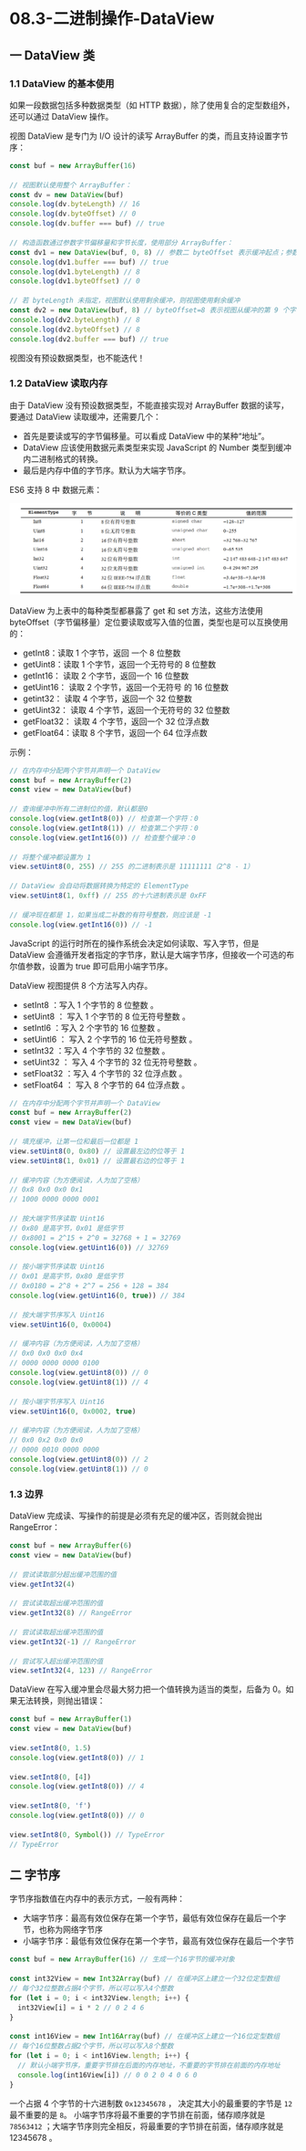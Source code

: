 # 08.3-二进制操作-DataView

## 一 DataView 类

### 1.1 DataView 的基本使用

如果一段数据包括多种数据类型（如 HTTP 数据），除了使用复合的定型数组外，还可以通过 DataView 操作。

视图 DataView 是专门为 I/O 设计的读写 ArrayBuffer 的类，而且支持设置字节序：

```js
const buf = new ArrayBuffer(16)

// 视图默认使用整个 ArrayBuffer：
const dv = new DataView(buf)
console.log(dv.byteLength) // 16
console.log(dv.byteOffset) // 0
console.log(dv.buffer === buf) // true

// 构造函数通过参数字节偏移量和字节长度，使用部分 ArrayBuffer：
const dv1 = new DataView(buf, 0, 8) // 参数二 byteOffset 表示缓冲起点；参数三 byteLength 限制视图为前 8 个字节
console.log(dv1.buffer === buf) // true
console.log(dv1.byteLength) // 8
console.log(dv1.byteOffset) // 0

// 若 byteLength 未指定，视图默认使用剩余缓冲，则视图使用剩余缓冲
const dv2 = new DataView(buf, 8) // byteOffset=8 表示视图从缓冲的第 9 个字节开始
console.log(dv2.byteLength) // 8
console.log(dv2.byteOffset) // 8
console.log(dv2.buffer === buf) // true
```

视图没有预设数据类型，也不能迭代！

### 1.2 DataView 读取内存

由于 DataView 没有预设数据类型，不能直接实现对 ArrayBuffer 数据的读写，要通过 DataView 读取缓冲，还需要几个：

- 首先是要读或写的字节偏移量。可以看成 DataView 中的某种“地址”。
- DataView 应该使用数据元素类型来实现 JavaScript 的 Number 类型到缓冲内二进制格式的转换。
- 最后是内存中值的字节序。默认为大端字节序。

ES6 支持 8 中 数据元素：

![ElementType](../images/javascript/array-buffer.png)

DataView 为上表中的每种类型都暴露了 get 和 set 方法，这些方法使用 byteOffset（字节偏移量）定位要读取或写入值的位置，类型也是可以互换使用的：

- getInt8：读取 1 个字节，返回 一个 8 位整数
- getUint8：读取 1 个字节，返回一个无符号的 8 位整数
- getInt16： 读取 2 个字节，返回一个 16 位整数
- getUint16： 读取 2 个字节，返回一个无符号 的 16 位整数
- getint32： 读取 4 个字节，返回一个 32 位整数
- getUint32： 读取 4 个字节，返回一个无符号的 32 位整数
- getFloat32： 读取 4 个字节，返回一个 32 位浮点数
- getFloat64：读取 8 个字节，返回一个 64 位浮点数

示例：

```js
// 在内存中分配两个字节并声明一个 DataView
const buf = new ArrayBuffer(2)
const view = new DataView(buf)

// 查询缓冲中所有二进制位的值，默认都是0
console.log(view.getInt8(0)) // 检查第一个字符：0
console.log(view.getInt8(1)) // 检查第二个字符：0
console.log(view.getInt16(0)) // 检查整个缓冲：0

// 将整个缓冲都设置为 1
view.setUint8(0, 255) // 255 的二进制表示是 11111111（2^8 - 1）

// DataView 会自动将数据转换为特定的 ElementType
view.setUint8(1, 0xff) // 255 的十六进制表示是 0xFF

// 缓冲现在都是 1，如果当成二补数的有符号整数，则应该是 -1
console.log(view.getInt16(0)) // -1
```

JavaScript 的运行时所在的操作系统会决定如何读取、写入字节，但是 DataView 会遵循开发者指定的字节序，默认是大端字节序，但接收一个可选的布尔值参数，设置为 true 即可启用小端字节序。

DataView 视图提供 8 个方法写入内存。

- setInt8 ：写入 1 个字节的 8 位整数 。
- setUint8 ： 写入 1 个字节的 8 位无符号整数 。
- setIntl6 ：写入 2 个字节的 16 位整数 。
- setUintl6 ： 写入 2 个字节的 16 位无符号整数 。
- setInt32 ：写入 4 个字节的 32 位整数 。
- setUint32 ： 写入 4 个字节的 32 位无符号整数 。
- setFloat32 ：写入 4 个字节的 32 位浮点数 。
- setFloat64 ： 写入 8 个字节的 64 位浮点数 。

```js
// 在内存中分配两个字节并声明一个 DataView
const buf = new ArrayBuffer(2)
const view = new DataView(buf)

// 填充缓冲，让第一位和最后一位都是 1
view.setUint8(0, 0x80) // 设置最左边的位等于 1
view.setUint8(1, 0x01) // 设置最右边的位等于 1

// 缓冲内容（为方便阅读，人为加了空格）
// 0x8 0x0 0x0 0x1
// 1000 0000 0000 0001

// 按大端字节序读取 Uint16
// 0x80 是高字节，0x01 是低字节
// 0x8001 = 2^15 + 2^0 = 32768 + 1 = 32769
console.log(view.getUint16(0)) // 32769

// 按小端字节序读取 Uint16
// 0x01 是高字节，0x80 是低字节
// 0x0180 = 2^8 + 2^7 = 256 + 128 = 384
console.log(view.getUint16(0, true)) // 384

// 按大端字节序写入 Uint16
view.setUint16(0, 0x0004)

// 缓冲内容（为方便阅读，人为加了空格）
// 0x0 0x0 0x0 0x4
// 0000 0000 0000 0100
console.log(view.getUint8(0)) // 0
console.log(view.getUint8(1)) // 4

// 按小端字节序写入 Uint16
view.setUint16(0, 0x0002, true)

// 缓冲内容（为方便阅读，人为加了空格）
// 0x0 0x2 0x0 0x0
// 0000 0010 0000 0000
console.log(view.getUint8(0)) // 2
console.log(view.getUint8(1)) // 0
```

### 1.3 边界

DataView 完成读、写操作的前提是必须有充足的缓冲区，否则就会抛出 RangeError：

```js
const buf = new ArrayBuffer(6)
const view = new DataView(buf)

// 尝试读取部分超出缓冲范围的值
view.getInt32(4)

// 尝试读取超出缓冲范围的值
view.getInt32(8) // RangeError

// 尝试读取超出缓冲范围的值
view.getInt32(-1) // RangeError

// 尝试写入超出缓冲范围的值
view.setInt32(4, 123) // RangeError
```

DataView 在写入缓冲里会尽最大努力把一个值转换为适当的类型，后备为 0。如果无法转换，则抛出错误：

```js
const buf = new ArrayBuffer(1)
const view = new DataView(buf)

view.setInt8(0, 1.5)
console.log(view.getInt8(0)) // 1

view.setInt8(0, [4])
console.log(view.getInt8(0)) // 4

view.setInt8(0, 'f')
console.log(view.getInt8(0)) // 0

view.setInt8(0, Symbol()) // TypeError
// TypeError
```

## 二 字节序

字节序指数值在内存中的表示方式，一般有两种：

- 大端字节序：最高有效位保存在第一个字节，最低有效位保存在最后一个字节，也称为网络字节序
- 小端字节序：最低有效位保存在第一个字节，最高有效位保存在最后一个字节

```js
const buf = new ArrayBuffer(16) // 生成一个16字节的缓冲对象

const int32View = new Int32Array(buf) // 在缓冲区上建立一个32位定型数组
// 每个32位整数占据4个字节，所以可以写入4个整数
for (let i = 0; i < int32View.length; i++) {
  int32View[i] = i * 2 // 0 2 4 6
}

const int16View = new Int16Array(buf) // 在缓冲区上建立一个16位定型数组
// 每个16位整数占据2个字节，所以可以写入8个整数
for (let i = 0; i < int16View.length; i++) {
  // 默认小端字节序，重要字节排在后面的内存地址，不重要的字节排在前面的内存地址
  console.log(int16View[i]) // 0 0 2 0 4 0 6 0
}
```

一个占据 4 个字节的十六进制数 `Ox12345678` ， 决定其大小的最重要的字节是 `12` 最不重要的是 `8`。 小端字节序将最不重要的字节排在前面，储存顺序就是 `78563412` ；大端字节序则完全相反，将最重要的字节排在前面，储存顺序就是 12345678 。

